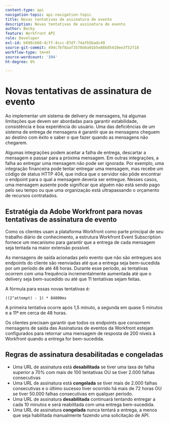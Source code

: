 ```yaml
---
content-type: api
navigation-topic: api-navigation-topic
title: Novas tentativas de assinatura de evento
description: Novas tentativas de assinatura de evento
author: Becky
feature: Workfront API
role: Developer
exl-id: b698cb60-4cff-4ccc-87d7-74afb5badc49
source-git-commit: 494c7bf8aaf3570d4a01b5e88b85410ee3f52f18
workflow-type: tm+mt
source-wordcount: '394'
ht-degree: 0%

---
```


# Novas tentativas de assinatura de evento

Ao implementar um sistema de delivery de mensagens, há algumas limitações que devem ser abordadas para garantir estabilidade, consistência e boa experiência do usuário. Uma das deficiências de um sistema de entrega de mensagens é garantir que as mensagens cheguem ao destino com êxito e saber o que fazer quando as mensagens não chegarem.

Algumas integrações podem aceitar a falha de entrega, descartar a mensagem e passar para a próxima mensagem.  Em outras integrações, a falha ao entregar uma mensagem não pode ser ignorada. Por exemplo, uma integração financeira pode tentar entregar uma mensagem, mas recebe um código de status HTTP 404, que indica que o servidor não pôde encontrar o endpoint para o qual a mensagem deveria ser entregue. Nesses casos, uma mensagem ausente pode significar que alguém não está sendo pago pelo seu tempo ou que uma organização está ultrapassando o orçamento de recursos contratados.

## Estratégia da Adobe Workfront para novas tentativas de assinatura de evento

Como os clientes usam a plataforma Workfront como parte principal de seu trabalho diário de conhecimento, a estrutura Workfront Event Subscription fornece um mecanismo para garantir que a entrega de cada mensagem seja tentada na maior extensão possível.

As mensagens de saída acionadas pelo evento que não são entregues aos endpoints do cliente são reenviadas até que a entrega seja bem-sucedida por um período de até 48 horas. Durante esse período, as tentativas ocorrem com uma frequência incrementalmente aumentada até que o delivery seja bem-sucedido ou até que 11 tentativas sejam feitas.

A fórmula para essas novas tentativas é:

`((2^attempt) - 1) * 84800ms`

A primeira tentativa ocorre após 1,5 minuto, a segunda em quase 5 minutos e a 11ª em cerca de 48 horas.

Os clientes precisam garantir que todos os endpoints que consomem mensagens de saída das Assinaturas de eventos da Workfront estejam configurados para retornar uma mensagem de resposta de 200 níveis à Workfront quando a entrega for bem-sucedida.

## Regras de assinatura desabilitadas e congeladas

* Uma URL de assinatura está **desabilitada** se tiver uma taxa de falha superior a 70% com mais de 100 tentativas OU se tiver 2.000 falhas consecutivas
* Uma URL de assinatura está **congelada** se tiver mais de 2.000 falhas consecutivas e o último sucesso tiver ocorrido há mais de 72 horas OU se tiver 50.000 falhas consecutivas em qualquer período.
* Uma URL de assinatura **desabilitada** continuará tentando entregar a cada 10 minutos e será reabilitada com uma entrega bem-sucedida.
* Uma URL de assinatura **congelada** nunca tentará a entrega, a menos que seja habilitada manualmente fazendo uma solicitação de API.




<!--

## Handling Failed Event-Triggered Outbound Messages

The following flowchart shows the strategy for reattempting message deliveries with Workfront Event Subscriptions:

![Event sub retries](assets/event-subscription-circuit-breaker-retries-350x234.png)

The following explanations correspond with the steps depicted in the flowchart:

1. Message fails to be delivered. 
1. Message delivery failure information is logged.

   All failed attempts to deliver a message are logged so that debugging may be performed to determine the root cause of a given failure or series of failures. 

1. URL failures incremented. 
1. Message attempt count is incremented. 
1. Calculate the delay until this message's delivery will be attempted again. 
1. Message is placed onto the message retry queue.

   As shown in the preceding flowchart, the message queue used for processing message delivery retries is a separate queue from the one that processes the initial delivery attempt for each message. This allows the near real-time flow of messages to continue unimpeded by the failure of any subset of messages. 

1. URL circuit status is evaluated. One of the following occurs:

   * If the circuit is open and not allowing deliveries at this time, restart the process at step 5.
   * If the circuit is half-open, this implies that our circuit is currently open, but enough time has passed to allow testing of the URL to see if the problem with delivering to it has been resolved.
   * If the message delivery attempt limits have been reached (48 hours of retrying) then the message is dropped

1. If the URL circuit is closed and allowing deliveries, attempt to deliver the message. If this delivery fails, the message will restart at step 1 

1. If the URL circuit is closed and allowing deliveries, attempt to deliver the message. If this delivery fails, the message will restart at step 1.
   -->
